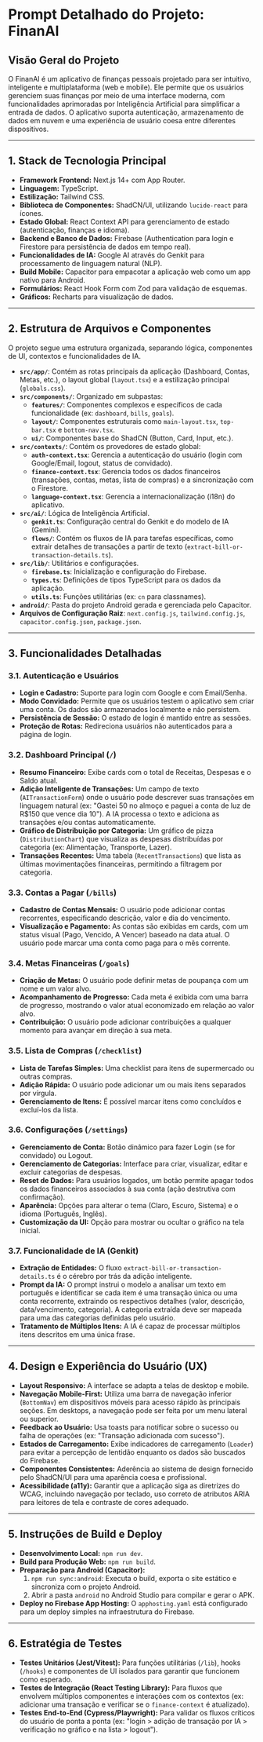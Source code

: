# Prompt Detalhado do Projeto: FinanAI

## Visão Geral do Projeto

O FinanAI é um aplicativo de finanças pessoais projetado para ser intuitivo, inteligente e multiplataforma (web e mobile). Ele permite que os usuários gerenciem suas finanças por meio de uma interface moderna, com funcionalidades aprimoradas por Inteligência Artificial para simplificar a entrada de dados. O aplicativo suporta autenticação, armazenamento de dados em nuvem e uma experiência de usuário coesa entre diferentes dispositivos.

---

## 1. Stack de Tecnologia Principal

- **Framework Frontend:** Next.js 14+ com App Router.
- **Linguagem:** TypeScript.
- **Estilização:** Tailwind CSS.
- **Biblioteca de Componentes:** ShadCN/UI, utilizando `lucide-react` para ícones.
- **Estado Global:** React Context API para gerenciamento de estado (autenticação, finanças e idioma).
- **Backend e Banco de Dados:** Firebase (Authentication para login e Firestore para persistência de dados em tempo real).
- **Funcionalidades de IA:** Google AI através do Genkit para processamento de linguagem natural (NLP).
- **Build Mobile:** Capacitor para empacotar a aplicação web como um app nativo para Android.
- **Formulários:** React Hook Form com Zod para validação de esquemas.
- **Gráficos:** Recharts para visualização de dados.

---

## 2. Estrutura de Arquivos e Componentes

O projeto segue uma estrutura organizada, separando lógica, componentes de UI, contextos e funcionalidades de IA.

- **`src/app/`**: Contém as rotas principais da aplicação (Dashboard, Contas, Metas, etc.), o layout global (`layout.tsx`) e a estilização principal (`globals.css`).
- **`src/components/`**: Organizado em subpastas:
    - **`features/`**: Componentes complexos e específicos de cada funcionalidade (ex: `dashboard`, `bills`, `goals`).
    - **`layout/`**: Componentes estruturais como `main-layout.tsx`, `top-bar.tsx` e `bottom-nav.tsx`.
    - **`ui/`**: Componentes base do ShadCN (Button, Card, Input, etc.).
- **`src/contexts/`**: Contém os provedores de estado global:
    - **`auth-context.tsx`**: Gerencia a autenticação do usuário (login com Google/Email, logout, status de convidado).
    - **`finance-context.tsx`**: Gerencia todos os dados financeiros (transações, contas, metas, lista de compras) e a sincronização com o Firestore.
    - **`language-context.tsx`**: Gerencia a internacionalização (i18n) do aplicativo.
- **`src/ai/`**: Lógica de Inteligência Artificial.
    - **`genkit.ts`**: Configuração central do Genkit e do modelo de IA (Gemini).
    - **`flows/`**: Contém os fluxos de IA para tarefas específicas, como extrair detalhes de transações a partir de texto (`extract-bill-or-transaction-details.ts`).
- **`src/lib/`**: Utilitários e configurações.
    - **`firebase.ts`**: Inicialização e configuração do Firebase.
    - **`types.ts`**: Definições de tipos TypeScript para os dados da aplicação.
    - **`utils.ts`**: Funções utilitárias (ex: `cn` para classnames).
- **`android/`**: Pasta do projeto Android gerada e gerenciada pelo Capacitor.
- **Arquivos de Configuração Raiz**: `next.config.js`, `tailwind.config.js`, `capacitor.config.json`, `package.json`.

---

## 3. Funcionalidades Detalhadas

### 3.1. Autenticação e Usuários
- **Login e Cadastro:** Suporte para login com Google e com Email/Senha.
- **Modo Convidado:** Permite que os usuários testem o aplicativo sem criar uma conta. Os dados são armazenados localmente e não persistem.
- **Persistência de Sessão:** O estado de login é mantido entre as sessões.
- **Proteção de Rotas:** Redireciona usuários não autenticados para a página de login.

### 3.2. Dashboard Principal (`/`)
- **Resumo Financeiro:** Exibe cards com o total de Receitas, Despesas e o Saldo atual.
- **Adição Inteligente de Transações:** Um campo de texto (`AITransactionForm`) onde o usuário pode descrever suas transações em linguagem natural (ex: "Gastei 50 no almoço e paguei a conta de luz de R$150 que vence dia 10"). A IA processa o texto e adiciona as transações e/ou contas automaticamente.
- **Gráfico de Distribuição por Categoria:** Um gráfico de pizza (`DistributionChart`) que visualiza as despesas distribuídas por categoria (ex: Alimentação, Transporte, Lazer).
- **Transações Recentes:** Uma tabela (`RecentTransactions`) que lista as últimas movimentações financeiras, permitindo a filtragem por categoria.

### 3.3. Contas a Pagar (`/bills`)
- **Cadastro de Contas Mensais:** O usuário pode adicionar contas recorrentes, especificando descrição, valor e dia do vencimento.
- **Visualização e Pagamento:** As contas são exibidas em cards, com um status visual (Pago, Vencido, A Vencer) baseado na data atual. O usuário pode marcar uma conta como paga para o mês corrente.

### 3.4. Metas Financeiras (`/goals`)
- **Criação de Metas:** O usuário pode definir metas de poupança com um nome e um valor alvo.
- **Acompanhamento de Progresso:** Cada meta é exibida com uma barra de progresso, mostrando o valor atual economizado em relação ao valor alvo.
- **Contribuição:** O usuário pode adicionar contribuições a qualquer momento para avançar em direção à sua meta.

### 3.5. Lista de Compras (`/checklist`)
- **Lista de Tarefas Simples:** Uma checklist para itens de supermercado ou outras compras.
- **Adição Rápida:** O usuário pode adicionar um ou mais itens separados por vírgula.
- **Gerenciamento de Itens:** É possível marcar itens como concluídos e excluí-los da lista.

### 3.6. Configurações (`/settings`)
- **Gerenciamento de Conta:** Botão dinâmico para fazer Login (se for convidado) ou Logout.
- **Gerenciamento de Categorias:** Interface para criar, visualizar, editar e excluir categorias de despesas.
- **Reset de Dados:** Para usuários logados, um botão permite apagar todos os dados financeiros associados à sua conta (ação destrutiva com confirmação).
- **Aparência:** Opções para alterar o tema (Claro, Escuro, Sistema) e o idioma (Português, Inglês).
- **Customização da UI:** Opção para mostrar ou ocultar o gráfico na tela inicial.

### 3.7. Funcionalidade de IA (Genkit)
- **Extração de Entidades:** O fluxo `extract-bill-or-transaction-details.ts` é o cérebro por trás da adição inteligente.
- **Prompt da IA:** O prompt instrui o modelo a analisar um texto em português e identificar se cada item é uma transação única ou uma conta recorrente, extraindo os respectivos detalhes (valor, descrição, data/vencimento, categoria). A categoria extraída deve ser mapeada para uma das categorias definidas pelo usuário.
- **Tratamento de Múltiplos Itens:** A IA é capaz de processar múltiplos itens descritos em uma única frase.

---

## 4. Design e Experiência do Usuário (UX)

- **Layout Responsivo:** A interface se adapta a telas de desktop e mobile.
- **Navegação Mobile-First:** Utiliza uma barra de navegação inferior (`BottomNav`) em dispositivos móveis para acesso rápido às principais seções. Em desktops, a navegação pode ser feita por um menu lateral ou superior.
- **Feedback ao Usuário:** Usa toasts para notificar sobre o sucesso ou falha de operações (ex: "Transação adicionada com sucesso").
- **Estados de Carregamento:** Exibe indicadores de carregamento (`Loader`) para evitar a percepção de lentidão enquanto os dados são buscados do Firebase.
- **Componentes Consistentes:** Aderência ao sistema de design fornecido pelo ShadCN/UI para uma aparência coesa e profissional.
- **Acessibilidade (a11y):** Garantir que a aplicação siga as diretrizes do WCAG, incluindo navegação por teclado, uso correto de atributos ARIA para leitores de tela e contraste de cores adequado.

---

## 5. Instruções de Build e Deploy

- **Desenvolvimento Local:** `npm run dev`.
- **Build para Produção Web:** `npm run build`.
- **Preparação para Android (Capacitor):**
  1. `npm run sync:android`: Executa o build, exporta o site estático e sincroniza com o projeto Android.
  2. Abrir a pasta `android` no Android Studio para compilar e gerar o APK.
- **Deploy no Firebase App Hosting:** O `apphosting.yaml` está configurado para um deploy simples na infraestrutura do Firebase.

---

## 6. Estratégia de Testes

- **Testes Unitários (Jest/Vitest):** Para funções utilitárias (`/lib`), hooks (`/hooks`) e componentes de UI isolados para garantir que funcionem como esperado.
- **Testes de Integração (React Testing Library):** Para fluxos que envolvem múltiplos componentes e interações com os contextos (ex: adicionar uma transação e verificar se o `finance-context` é atualizado).
- **Testes End-to-End (Cypress/Playwright):** Para validar os fluxos críticos do usuário de ponta a ponta (ex: "login > adição de transação por IA > verificação no gráfico e na lista > logout").
